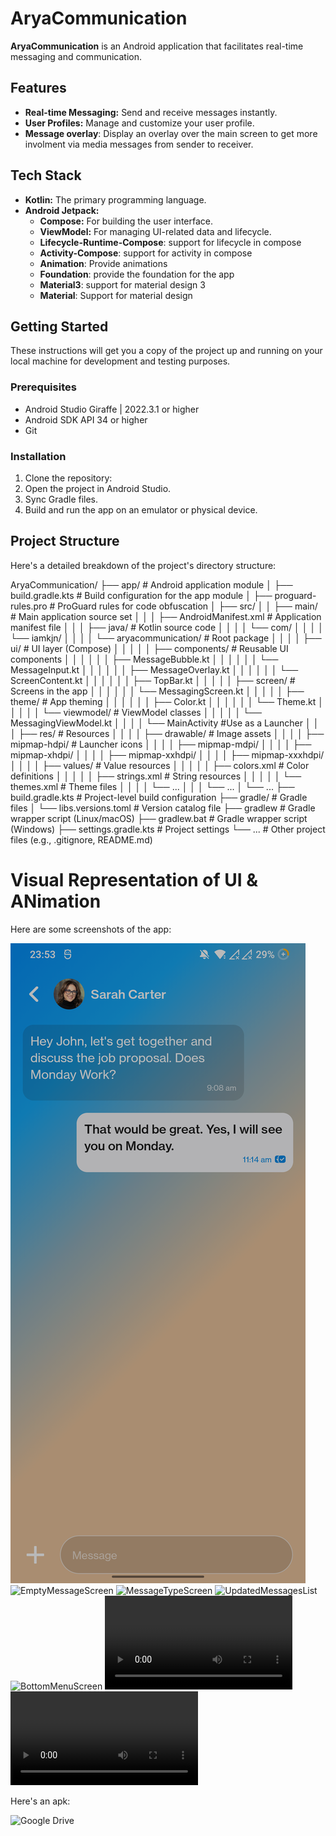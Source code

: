 # AryaCommunication

**AryaCommunication** is an Android application that facilitates real-time messaging and communication.

## Features

-   **Real-time Messaging:** Send and receive messages instantly.
-   **User Profiles:** Manage and customize your user profile.
-   **Message overlay**: Display an overlay over the main screen to get more involment via media messages from sender to receiver.

## Tech Stack

-   **Kotlin:** The primary programming language.
-   **Android Jetpack:**
    -   **Compose:** For building the user interface.
    -   **ViewModel:** For managing UI-related data and lifecycle.
    -   **Lifecycle-Runtime-Compose**: support for lifecycle in compose
    -   **Activity-Compose**: support for activity in compose
    -   **Animation**: Provide animations
    - **Foundation**: provide the foundation for the app
    - **Material3**: support for material design 3
    - **Material**: Support for material design
   
## Getting Started

These instructions will get you a copy of the project up and running on your local machine for development and testing purposes.

### Prerequisites

-   Android Studio Giraffe | 2022.3.1 or higher
-   Android SDK API 34 or higher
-   Git

### Installation

1.  Clone the repository:
2.  Open the project in Android Studio.
3.  Sync Gradle files.
4.  Build and run the app on an emulator or physical device.

## Project Structure

Here's a detailed breakdown of the project's directory structure:


AryaCommunication/
├── app/                                  # Android application module
│   ├── build.gradle.kts                  # Build configuration for the app module
│   ├── proguard-rules.pro                # ProGuard rules for code obfuscation
│   ├── src/
│   │   ├── main/                         # Main application source set
│   │   │   ├── AndroidManifest.xml          # Application manifest file
│   │   │   ├── java/                       # Kotlin source code
│   │   │   │   └── com/
│   │   │   │       └── iamkjn/
│   │   │   │           └── aryacommunication/ # Root package
│   │   │   │               ├── ui/         # UI layer (Compose)
│   │   │   │               │   ├── components/ # Reusable UI components
│   │   │   │               │   │   ├── MessageBubble.kt
│   │   │   │               │   │   └── MessageInput.kt
│   │   │   │               │   │   ├── MessageOverlay.kt
│   │   │   │               │   │   └── ScreenContent.kt
│   │   │   │               │   │   ├── TopBar.kt
│   │   │   │               │   ├── screen/     # Screens in the app
│   │   │   │               │   │   └── MessagingScreen.kt
│   │   │   │               │   ├── theme/      # App theming
│   │   │   │               │   │   ├── Color.kt
│   │   │   │               │   │   └── Theme.kt
│   │   │   │               │   └── viewmodel/  # ViewModel classes
│   │   │   │               │       └── MessagingViewModel.kt
│   │   │   │               └── MainActivity #Use as a Launcher
│   │   │   ├── res/                          # Resources
│   │   │   │   ├── drawable/                 # Image assets
│   │   │   │   ├── mipmap-hdpi/              # Launcher icons
│   │   │   │   ├── mipmap-mdpi/
│   │   │   │   ├── mipmap-xhdpi/
│   │   │   │   ├── mipmap-xxhdpi/
│   │   │   │   ├── mipmap-xxxhdpi/
│   │   │   │   ├── values/                   # Value resources
│   │   │   │   │   ├── colors.xml              # Color definitions
│   │   │   │   │   ├── strings.xml             # String resources
│   │   │   │   │   └── themes.xml              # Theme files
│   │   │   │   └── ...
│   │   │   └── ...
│   └── ...
├── build.gradle.kts                      # Project-level build configuration
├── gradle/                               # Gradle files
│   └── libs.versions.toml                # Version catalog file
├── gradlew                               # Gradle wrapper script (Linux/macOS)
├── gradlew.bat                           # Gradle wrapper script (Windows)
├── settings.gradle.kts                   # Project settings
└── ...                                   # Other project files (e.g., .gitignore, README.md)


# Visual Representation of UI & ANimation

Here are some screenshots of the app:

![ChatScreen](screenshots/ChatScreen.png)
![EmptyMessageScreen](screenshots/EmptyMessageScreen.jpg)
![MessageTypeScreen](screenshots/MessageTypeScreen.jpg)
![UpdatedMessagesList](screenshots/UpdatedMessagesList.jpg)
![BottomMenuScreen](screenshots/BottomMenuScreen.jpg)
![Animation1MessageAdditionOverlay](screenshots/Animation1MessageAdditionOverlay.mp4)
![Animation2TheSendMessageButton](screenshots/Animation2TheSendMessageButton.mp4)

Here's an apk:

![Google Drive](https://drive.google.com/file/d/1bzm_3_oXgGWgMPxSUUEHYSYF2vg-lNhn/view?usp=sharing)
        
